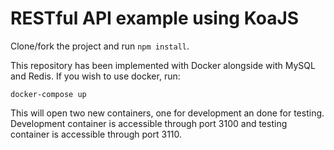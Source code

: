 # RESTful API example using KoaJS
Clone/fork the project and run `npm install`.

This repository has been implemented with Docker alongside with MySQL and Redis. If you wish to use docker, run:
```
docker-compose up
```
This will open two new containers, one for development an done for testing. Development container is accessible through port 3100 and testing container is accessible through port 3110.
